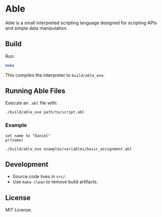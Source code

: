 # Able

Able is a small interpreted scripting language designed for scripting APIs and simple data manipulation.

## Build

Run:

```sh
make
```

This compiles the interpreter to `build/able_exe`.

## Running Able Files

Execute an `.abl` file with:

```sh
./build/able_exe path/to/script.abl
```

### Example

```able
set name to "Daniel"
pr(name)
```

```
./build/able_exe examples/variables/basic_assignment.abl
```

## Development

- Source code lives in `src/`.
- Use `make clean` to remove build artifacts.

## License

MIT License.
